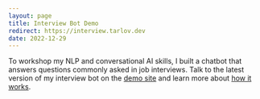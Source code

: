 ```yaml
---
layout: page
title: Interview Bot Demo
redirect: https://interview.tarlov.dev
date: 2022-12-29
---
```


To workshop my NLP and conversational AI skills, I built a chatbot that answers questions commonly asked in job interviews. Talk to the latest version of my interview bot on the [demo site](https://interview.tarlov.dev) and learn more about [how it works](https://interview.tarlov.dev/how).
